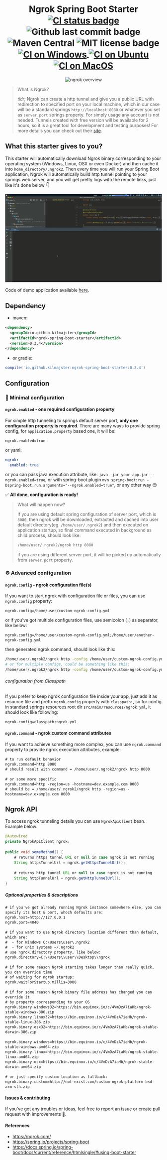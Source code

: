 <h1 align="center">
    Ngrok Spring Boot Starter
    <br>
    <a href="https://github.com/kilmajster/ngrok-spring-boot-starter/actions">
        <img align="center" src="https://github.com/kilmajster/ngrok-spring-boot-starter/workflows/main/badge.svg" alt="CI status badge">
    </a>
    <img align="center" src="https://img.shields.io/github/last-commit/kilmajster/ngrok-spring-boot-starter.svg" alt="Github last commit badge">
    <img align="center" src="https://img.shields.io/maven-central/v/io.github.kilmajster/ngrok-spring-boot-starter?color=blue" alt="Maven Central" >
    <img align="center" src="https://img.shields.io/github/license/kilmajster/ngrok-spring-boot-starter?color=blue" alt="MIT license badge">
    <br>
    <a href="https://github.com/kilmajster/ngrok-spring-boot-starter/actions?query=workflow%3A%22CI+on+windows-latest%22">
        <img align="center" src="https://github.com/kilmajster/ngrok-spring-boot-starter/workflows/CI%20on%20windows-latest/badge.svg" alt="CI on Windows">
    </a>
    <a href="https://github.com/kilmajster/ngrok-spring-boot-starter/actions?query=workflow%3A%22CI+on+ubuntu-latest%22">
        <img align="center" src="https://github.com/kilmajster/ngrok-spring-boot-starter/workflows/CI%20on%20ubuntu-latest/badge.svg" alt="CI on Ubuntu">
    </a>
    <a href="https://github.com/kilmajster/ngrok-spring-boot-starter/actions?query=workflow%3A%22CI+on+macos-latest%22">
        <img align="center" src="https://github.com/kilmajster/ngrok-spring-boot-starter/workflows/CI%20on%20macos-latest/badge.svg" alt="CI on MacOS">
    </a>
</h1>
<p align="center">
    <img src="https://ngrok.com/static/img/overview.png" alt="ngrok overview">
</p>

> What is Ngrok?
>
> *tldr;* Ngrok can create a http tunnel and give you a public URL with redirection to
> specified port on your local machine, which in our case will be a standard springs `http://localhost:8080`
> or whatever you set as `server.port` springs property. For simply usage any account is not needed. Tunnels created with
> free version will be available for 2 hours, so it is a great tool for development and testing purposes!
> For more details you can check out their [site](https://ngrok.com/).

## What this starter gives to you?
This starter will automatically download Ngrok binary corresponding to your 
operating system (Windows, Linux, OSX or even Docker) and then cache it into `home_directory/.ngrok2`. 
Then every time you will run your Spring Boot application, Ngrok will 
automatically build http tunnel pointing to your springs web server, and you will get pretty logs 
with the remote links, just like it's done below 👇
<p align="center">
    <img src="/.github/demo.gif" alt="demo gif">
</p>

Code of demo application available [here](https://github.com/kilmajster/demo).

## Dependency
- maven:
```xml
<dependency>
  <groupId>io.github.kilmajster</groupId>
  <artifactId>ngrok-spring-boot-starter</artifactId>
  <version>0.3.4</version>
</dependency>
```

- or gradle:
```groovy
compile('io.github.kilmajster:ngrok-spring-boot-starter:0.3.4')
````

##  Configuration
### 🚀 Minimal configuration
#### `ngrok.enabled` - one required configuration property
For simple http tunneling to springs default server port, **only one configuration property is required**. 
There are many ways to provide spring config, for `application.property` based one, it will be:
```properties
ngrok.enabled=true
```
or yaml:
```yaml
ngrok:
  enabled: true
```
or you can pass java execution attribute, like: `java -jar your-app.jar --ngrok.enabled=true`, 
or with spring-boot plugin `mvn spring-boot:run -Dspring-boot.run.arguments="--ngrok.enabled=true"`, or any other way 😊

✅ **All done, configuration is ready!** 

> What will happen now?
>
> If you are using default spring configuration of server port, which is `8080`, then ngrok will 
> be downloaded, extracted and cached into user default directory(eg. `/home/user/.ngrok2`) and then executed
> on application startup, so final command executed in background as child process, should look like:
> ```bash
> /home/user/.ngrok2/ngrok http 8080
> ```
> if you are using different server port, it will be picked up automatically from `server.port` property.

### ⚙️ Advanced configuration
#### `ngrok.config` - ngrok configuration file(s)
If you want to start ngrok with configuration file or files, you can use `ngrok.config` property:
```properties
ngrok.config=/home/user/custom-ngrok-config.yml
```
or if you've got multiple configuration files, use semicolon (`;`) as separator, like below:
```properties
ngrok.config=/home/user/custom-ngrok-config.yml;/home/user/another-ngrok-config.yml
```
then generated ngrok command, should look like this:
```bash
/home/user/.ngrok2/ngrok http -config /home/user/custom-ngrok-config.yml 8080
# or for multiple configs, could be something like this:
/home/user/.ngrok2/ngrok http -config /home/user/custom-ngrok-config.yml -config /home/user/another-ngrok-config.yml 8080
```
###### configuration from Classpath
If you prefer to keep ngrok configuration file inside your app, just add it as resource file and prefix `ngrok.config` property
with `classpath:`, so for config in standard springs resources root dir `src/main/resources/ngrok.yml`, it should look like following:
```properties
ngrok.config=classpath:ngrok.yml
```

#### `ngrok.command` - ngrok custom command attributes
If you want to achieve something more complex, you can use `ngrok.command` property to provide ngrok execution attributes, 
example:
```properties
# to run default behavior
ngrok.command=http 8080
# should result with command = /home/user/.ngrok2/ngrok http 8000

# or some more specific
ngrok.command=http -region=us -hostname=dev.example.com 8000
# should be = /home/user/.ngrok2/ngrok http -region=us -hostname=dev.example.com 8000
```

## Ngrok API
To access ngrok tunneling details you can use `NgrokApiClient` bean. Example below:
```java
@Autowired
private NgrokApiClient ngrok;

public void someMethod() {
    # returns https tunnel URL or null in case ngrok is not running
    String httpsTunnelUrl = ngrok.getHttpsTunnelUrl();

    # returns http tunnel URL or null in case ngrok is not running
    String httpTunnelUrl = ngrok.getHttpTunnelUrl();
}
```

##### Optional properties & descriptions
```properties
# if you've got already running Ngrok instance somewhere else, you can specify its host & port, whoch defaults are:
ngrok.host=http://127.0.0.1
ngrok.port=4040

# if you want to use Ngrok directory location different than default, which are:
#  - for Windows C:\Users\user\.ngrok2
#  - for unix systems ~/.ngrok2
# use ngrok.directory property, like below:
ngrok.directory=C:\\Users\\user\\Desktop\\ngrok

# if for some reason Ngrok starting takes longer than really quick, you can override time 
# of waiting for ngrok startup:
ngrok.waitForStartup.millis=3000

# if for some reason Ngrok binary file address has changed you can override it 
# by property corresponding to your OS
ngrok.binary.windows32=https://bin.equinox.io/c/4VmDzA7iaHb/ngrok-stable-windows-386.zip
ngrok.binary.linux32=https://bin.equinox.io/c/4VmDzA7iaHb/ngrok-stable-linux-386.zip
ngrok.binary.osx32=https://bin.equinox.io/c/4VmDzA7iaHb/ngrok-stable-darwin-386.zip

ngrok.binary.windows=https://bin.equinox.io/c/4VmDzA7iaHb/ngrok-stable-windows-amd64.zip
ngrok.binary.linux=https://bin.equinox.io/c/4VmDzA7iaHb/ngrok-stable-linux-amd64.zip
ngrok.binary.osx=https://bin.equinox.io/c/4VmDzA7iaHb/ngrok-stable-darwin-amd64.zip

# or just specify custom location as fallback:
ngrok.binary.custom=http://not-exist.com/custom-ngrok-platform-bsd-arm-sth.zip
```

#### Issues & contributing
If you've got any troubles or ideas, feel free to report an issue or create pull request with improvements 🙂.

#### References
 - https://ngrok.com/
 - https://spring.io/projects/spring-boot
 - https://docs.spring.io/spring-boot/docs/current/reference/htmlsingle/#using-boot-starter

